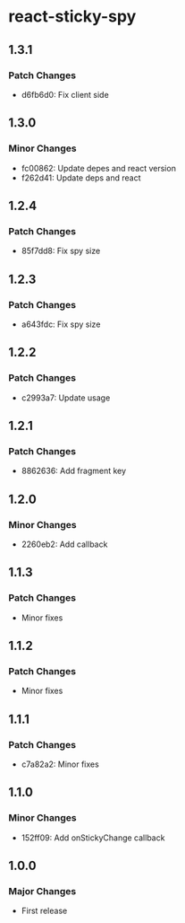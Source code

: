# react-sticky-spy

## 1.3.1

### Patch Changes

- d6fb6d0: Fix client side

## 1.3.0

### Minor Changes

- fc00862: Update depes and react version
- f262d41: Update deps and react

## 1.2.4

### Patch Changes

- 85f7dd8: Fix spy size

## 1.2.3

### Patch Changes

- a643fdc: Fix spy size

## 1.2.2

### Patch Changes

- c2993a7: Update usage

## 1.2.1

### Patch Changes

- 8862636: Add fragment key

## 1.2.0

### Minor Changes

- 2260eb2: Add callback

## 1.1.3

### Patch Changes

- Minor fixes

## 1.1.2

### Patch Changes

- Minor fixes

## 1.1.1

### Patch Changes

- c7a82a2: Minor fixes

## 1.1.0

### Minor Changes

- 152ff09: Add onStickyChange callback

## 1.0.0

### Major Changes

- First release
